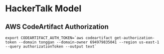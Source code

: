 # HackerTalk Model

## AWS CodeArtifact Authorization

```shell
export CODEARTIFACT_AUTH_TOKEN=`aws codeartifact get-authorization-token --domain tonggan --domain-owner 694979835041 --region us-east-1 --query authorizationToken --output text`
```
